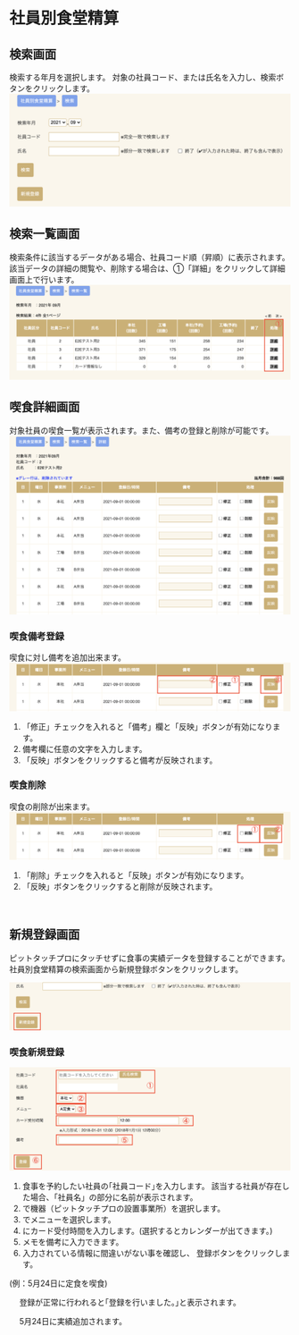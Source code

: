 # 社員別食堂精算

## 検索画面

検索する年月を選択します。
対象の社員コード、または氏名を入力し、検索ボタンをクリックします。
![検索画面](img/food_history_info/food_hisotry_search.png)

## 検索一覧画面

検索条件に該当するデータがある場合、社員コード順（昇順）に表示されます。
該当データの詳細の閲覧や、削除する場合は、①「詳細」をクリックして詳細画面上で行います。
![検索画面](img/food_history_info/food_history_list.png)

## 喫食詳細画面

対象社員の喫食一覧が表示されます。また、備考の登録と削除が可能です。
![喫食詳細画面](img/food_history_info/food_history_detail.png)

### 喫食備考登録

喫食に対し備考を追加出来ます。
![喫食備考登録](img/food_history_info/food_history_update.png)

1. 「修正」チェックを入れると「備考」欄と「反映」ボタンが有効になります。
2. 備考欄に任意の文字を入力します。
3. 「反映」ボタンをクリックすると備考が反映されます。

### 喫食削除

喫食の削除が出来ます。
![喫食削除](img/food_history_info/food_history_delete.png)

1. 「削除」チェックを入れると「反映」ボタンが有効になります。
2. 「反映」ボタンをクリックすると削除が反映されます。
 
 
## 新規登録画面
ピットタッチプロにタッチせずに食事の実績データを登録することができます。
社員別食堂精算の検索画面から新規登録ボタンをクリックします。

![喫食検索画面 新規登録ボタン](img/food_history_info/food_hisotry_search_add.png)

### 喫食新規登録
![喫食検索画面 新規登録ボタン](img/food_history_info/food_hisotry_add.png)

1. 食事を予約したい社員の｢社員コード｣を入力します。  該当する社員が存在した場合、「社員名」の部分に名前が表示されます。
2. で機器（ピットタッチプロの設置事業所）を選択します。
3. でメニューを選択します。
4. にカード受付時間を入力します。(選択するとカレンダーが出てきます。)
5. メモを備考に入力できます。
6. 入力されている情報に間違いがない事を確認し、
登録ボタンをクリックします。

(例：5月24日に定食を喫食)

 
登録が正常に行われると｢登録を行いました。｣と表示されます。
 
 
5月24日に実績追加されます。
